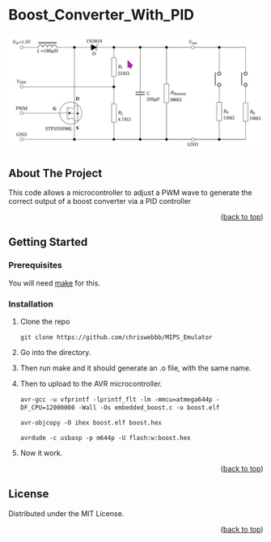 # Boost_Converter_With_PID

![GitHub Logo](Screenshot_4.png)

<div id="top"></div>

<!-- ABOUT THE PROJECT -->
## About The Project

This code allows a microcontroller to adjust a PWM wave to generate the correct output of a boost converter via a PID controller  

<p align="right">(<a href="#top">back to top</a>)</p>

<!-- GETTING STARTED -->
## Getting Started

### Prerequisites

You will need [make](https://www.mingw-w64.org/downloads/#mingw-builds) for this.

### Installation

1. Clone the repo
   ```
   git clone https://github.com/chriswebbb/MIPS_Emulator
   ```

2.  Go into the directory.

3.  Then run make and it should generate an .o file, with the same name.

4.  Then to upload to the AVR microcontroller.
    ```
    avr-gcc -u vfprintf -lprintf_flt -lm -mmcu=atmega644p -DF_CPU=12000000 -Wall -Os embedded_boost.c -o boost.elf
    ```
    ```
    avr-objcopy -O ihex boost.elf boost.hex
    ```
    ```
    avrdude -c usbasp -p m644p -U flash:w:boost.hex
    ```

4.  Now it work.

<p align="right">(<a href="#top">back to top</a>)</p>

<!-- LICENSE -->
## License

Distributed under the MIT License.

<p align="right">(<a href="#top">back to top</a>)</p>
